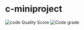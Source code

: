# c-miniproject
![code Quality Score](https://www.code-inspector.com/project/24962/score/svg)
![Code grade](https://www.code-inspector.com/project/24962/status/svg)
